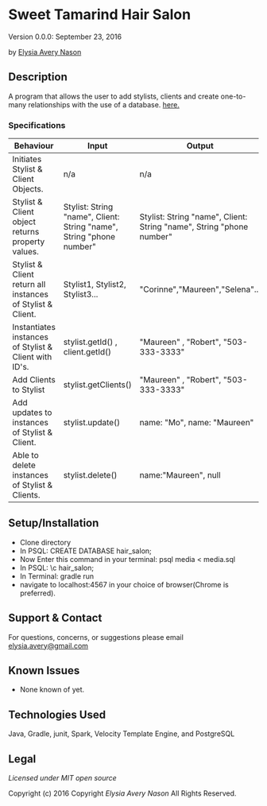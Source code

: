 # Sweet Tamarind Hair Salon

Version 0.0.0: September 23, 2016

by [Elysia Avery Nason](https://github.com/elysiaavery)

## Description
A program that allows the user to add stylists, clients and create one-to-many relationships with the use of a database. [here.](https://elysiaavery.github.io/hair-salon/)

### Specifications
| Behaviour                                                  | Input                                                                | Output                                                               |
|------------------------------------------------------------|----------------------------------------------------------------------|----------------------------------------------------------------------|
| Initiates Stylist & Client Objects.                        | n/a                                                                  | n/a                                                                  |
| Stylist & Client object returns property values.           | Stylist: String "name", Client: String "name", String "phone number" | Stylist: String "name", Client: String "name", String "phone number" |
| Stylist & Client return all instances of Stylist & Client. | Stylist1, Stylist2, Stylist3...                                      | "Corinne","Maureen","Selena"...                                      |
| Instantiates instances of Stylist & Client with ID's.      | stylist.getId() , client.getId()                                     | "Maureen" , "Robert", "503-333-3333"                                 |
| Add Clients to Stylist                                     | stylist.getClients()                                                 | "Maureen" , "Robert", "503-333-3333"                                 |
| Add updates to instances of Stylist & Client.              | stylist.update()                                                     | name: "Mo", name: "Maureen"                                          |
| Able to delete instances of Stylist & Clients.             | stylist.delete()                                                     | name:"Maureen", null                                                 |


## Setup/Installation
* Clone directory
* In PSQL: CREATE DATABASE hair_salon;
* Now Enter this command in your terminal: psql media < media.sql
* In PSQL: \c hair_salon;
* In Terminal: gradle run
* navigate to localhost:4567 in your choice of browser(Chrome is preferred).

## Support & Contact
For questions, concerns, or suggestions please email elysia.avery@gmail.com

## Known Issues
* None known of yet.

## Technologies Used
Java, Gradle, junit, Spark, Velocity Template Engine, and PostgreSQL

## Legal
*Licensed under MIT open source*

Copyright (c) 2016 Copyright _Elysia Avery Nason_ All Rights Reserved.

